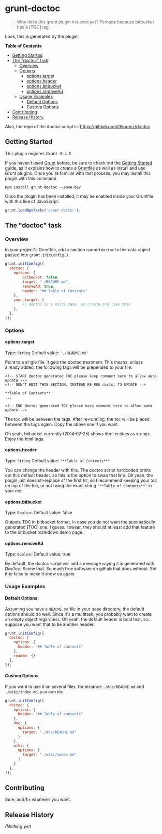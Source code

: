 # grunt-doctoc

> Why does this grunt plugin not exist yet? Perhaps because bitbucket has a \[TOC\] tag.

Look, this is generated by the plugin: 

<!-- START doctoc generated TOC please keep comment here to allow auto update -->
<!-- DON'T EDIT THIS SECTION, INSTEAD RE-RUN doctoc TO UPDATE -->
**Table of Contents**

- [Getting Started](#getting-started)
- [The "doctoc" task](#the-doctoc-task)
  - [Overview](#overview)
  - [Options](#options)
    - [options.target](#optionstarget)
    - [options.header](#optionsheader)
    - [options.bitbucket](#optionsbitbucket)
    - [options.removeAd](#optionsremovead)
  - [Usage Examples](#usage-examples)
    - [Default Options](#default-options)
    - [Custom Options](#custom-options)
- [Contributing](#contributing)
- [Release History](#release-history)

<!-- END doctoc generated TOC please keep comment here to allow auto update -->

Also, the repo of the doctoc script is: https://github.com/thlorenz/doctoc

## Getting Started
This plugin requires Grunt `~0.4.5`

If you haven't used [Grunt](http://gruntjs.com/) before, be sure to check out the [Getting Started](http://gruntjs.com/getting-started) guide, as it explains how to create a [Gruntfile](http://gruntjs.com/sample-gruntfile) as well as install and use Grunt plugins. Once you're familiar with that process, you may install this plugin with this command:

```shell
npm install grunt-doctoc --save-dev
```

Once the plugin has been installed, it may be enabled inside your Gruntfile with this line of JavaScript:

```js
grunt.loadNpmTasks('grunt-doctoc');
```

## The "doctoc" task

### Overview
In your project's Gruntfile, add a section named `doctoc` to the data object passed into `grunt.initConfig()`.

```js
grunt.initConfig({
  doctoc: {
    options: {
        bitbucket: false,
        target: "./README.md",
        removeAd: true,
        header: "## Table of Contents"
    },
    your_target: {
        // doctoc is a multi task, so create one like this
    },
  },
});
```

### Options

#### options.target
Type: `String`
Default value: `'./README.md'`

Point to a single file. It gets the doctoc treatment. This means, unless already added, the following tags 
will be prepended to your file:

```
<!-- START doctoc generated TOC please keep comment here to allow auto update -->
<!-- DON'T EDIT THIS SECTION, INSTEAD RE-RUN doctoc TO UPDATE -->

**Table of Contents**
...

<!-- END doctoc generated TOC please keep comment here to allow auto update -->
```

The toc will be between the tags. After re-running, the toc will be placed between the tags again. 
Copy the above one if you want. 
 
Oh yeah, bitbucket currently (2014-07-25) shows html entities as strings. Enjoy the html tags. 

#### options.header
Type: `String`
Default value: `"**Table of Contents**"`

You can change the header with this. The doctoc script hardcoded prints out this default header, so this is the option
to swap that line. Oh yeah, the plugin just does str-replace of the first hit, so I recommend keeping your toc on top 
of the file, or not using the exact string `"**Table of Contents**"` in your md.     

#### options.bitbucket
Type: `Boolean`
Default value: false

Outputs TOC in bitbucket format. In case you do not want the automatically generated \[TOC\] one, I guess. 
I swear, they should at least add that feature to the bitbucket markdown demo page.  

#### options.removeAd
Type: `Boolean`
Default value: true

By default, the doctoc script will add a message saying it is generated with DocToc. 
Screw that. So much free software on github that does without. Set it to false to make it show up again. 

### Usage Examples

#### Default Options
Assuming you have a `README.md` file in your base directory, the default options should do well. Since it's a multitask,
you probably want to create an empty object regardless. Oh yeah, the default header is bold text, so... 
suppose you want that to be another header:

```js
grunt.initConfig({
  doctoc: {
    options: {
      header: "## Table of contents"
    },
    readme: {}
  },
});
```

#### Custom Options
If you want to use it on several files, for instance `./doc/README.md` and `./wiki/index.md`, you can do: 

```js
grunt.initConfig({
  doctoc: {
    options: {
      header: "## Table of contents"
    },
    doc: {
      options: {
        target: "./doc/README.md"
      }
    },
    wiki: {
      options: {
        target: "./wiki/index.md"
      }
    }
  },
});
```

## Contributing
Sure, add/fix whatever you want. 

## Release History
_(Nothing yet)_

